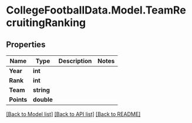 # CollegeFootballData.Model.TeamRecruitingRanking

## Properties

Name | Type | Description | Notes
------------ | ------------- | ------------- | -------------
**Year** | **int** |  | 
**Rank** | **int** |  | 
**Team** | **string** |  | 
**Points** | **double** |  | 

[[Back to Model list]](../../README.md#documentation-for-models) [[Back to API list]](../../README.md#documentation-for-api-endpoints) [[Back to README]](../../README.md)

